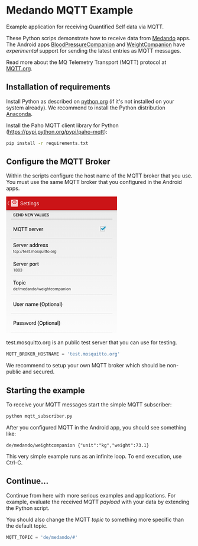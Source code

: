 Medando MQTT Example
====================

Example application for receiving Quantified Self data via MQTT.

These Python scrips demonstrate how to receive data from [Medando](http://medando.de) apps. The Android apps
[BloodPressureCompanion](https://play.google.com/store/apps/details?id=de.medando.bloodpressurecompanion)
and [WeightCompanion](https://play.google.com/store/apps/details?id=de.medando.weightcompanion)
have *experimental* support for sending the latest entries as MQTT messages.

Read more about the MQ Telemetry Transport (MQTT) protocol at [MQTT.org](http://mqtt.org).


Installation of requirements
----------------------------

Install Python as described on [python.org](https://www.python.org/) (if it's not installed on
your system already). We recommend to install the Python distribution
[Anaconda](https://store.continuum.io/cshop/anaconda/).


Install the Paho MQTT client library for Python (https://pypi.python.org/pypi/paho-mqtt):

```sh
pip install -r requirements.txt
```

Configure the MQTT Broker
-------------------------

Within the scripts configure the host name of the MQTT broker that you use.
You must use the same MQTT broker that you configured in the Android apps.

![WeightCompanion MQTT settings](https://raw.githubusercontent.com/Medando/mqtt-example/master/images/screenshot_weightcompanion_settings_mqtt.png)

test.mosquitto.org is an public test server that you can use for testing.

```python
MQTT_BROKER_HOSTNAME = 'test.mosquitto.org'
```

We recommend to setup your own MQTT broker which should be non-public and secured.

Starting the example
--------------------

To receive your MQTT messages start the simple MQTT subscriber:

```sh
python mqtt_subscriber.py
```

After you configured MQTT in the Android app, you should see something like:

```
de/medando/weightcompanion {"unit":"kg","weight":73.1}
```

This very simple example runs as an infinite loop. To end execution, use Ctrl-C.

Continue...
-----------

Continue from here with more serious examples and applications.
For example, evaluate the received MQTT *payload* with your data by extending the Python script.

You should also change the MQTT *topic* to something more specific than the default topic.

```python
MQTT_TOPIC = 'de/medando/#'
```

